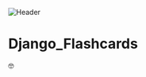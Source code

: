 ![Header](https://i0.wp.com/www.teahub.io/photos/full/225-2254845_linkedin-wallpaper-best-linkedin-background.jpg)

# Django_Flashcards
:nerd_face: